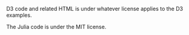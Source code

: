 D3 code and related HTML is under whatever license applies to the D3 examples.

The Julia code is under the MIT license.
